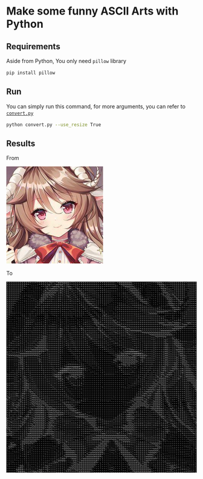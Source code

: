 # Make some funny ASCII Arts with Python

## Requirements

Aside from Python, You only need `pillow` library

``` bash
pip install pillow
```

## Run

You can simply run this command, for more arguments, you can refer to [`convert.py`](./convert.py)

``` bash 
python convert.py --use_resize True
```

## Results

From 

![Test Img](assets/sample.jpg "Test")

To

![Test Img](assets/test.jpg "Test")
